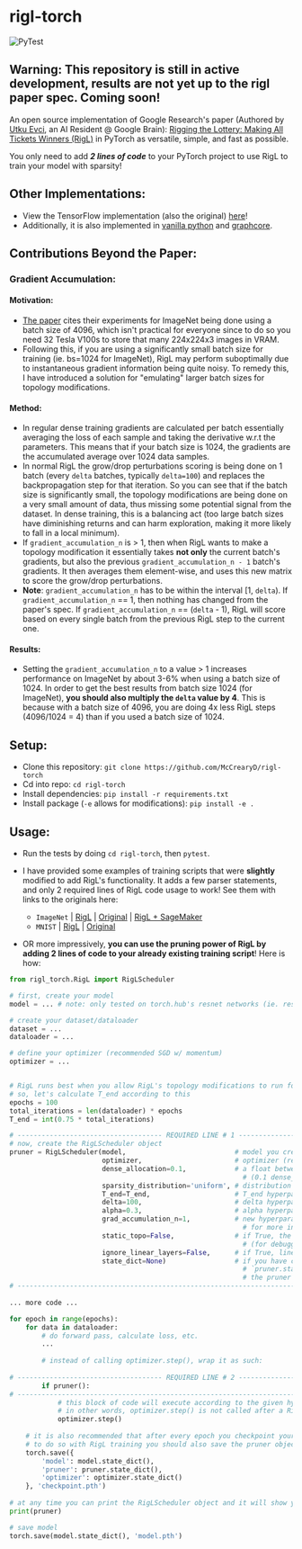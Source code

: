 # rigl-torch
![PyTest](https://github.com/McCrearyD/rigl-torch/workflows/PyTest/badge.svg)

## Warning: This repository is still in active development, results are not yet up to the rigl paper spec. Coming soon!

An open source implementation of Google Research's paper (Authored by [Utku Evci](https://www.linkedin.com/in/utkuevci/), an AI Resident @ Google Brain):  [Rigging the Lottery: Making All Tickets Winners (RigL)](https://arxiv.org/abs/1911.11134) in PyTorch as versatile, simple, and fast as possible.

You only need to add ***2 lines of code*** to your PyTorch project to use RigL to train your model with sparsity!

## Other Implementations:
- View the TensorFlow implementation (also the original) [here](https://github.com/google-research/rigl)!
- Additionally, it is also implemented in [vanilla python](https://evcu.github.io/ml/sparse-micrograd/) and [graphcore](https://github.com/graphcore/examples/tree/master/applications/tensorflow/dynamic_sparsity/mnist_rigl).

## Contributions Beyond the Paper:
### Gradient Accumulation:
#### Motivation:
- [The paper](https://arxiv.org/abs/1911.11134) cites their experiments for ImageNet being done using a batch size of 4096, which isn't practical for everyone since to do so you need 32 Tesla V100s to store that many 224x224x3 images in VRAM.
- Following this, if you are using a significantly small batch size for training (ie. bs=1024 for ImageNet), RigL may perform suboptimally due to instantaneous gradient information being quite noisy. To remedy this, I have introduced a solution for "emulating" larger batch sizes for topology modifications.
#### Method:
- In regular dense training gradients are calculated per batch essentially averaging the loss of each sample and taking the derivative w.r.t the parameters. This means that if your batch size is 1024, the gradients are the accumulated average over 1024 data samples.
- In normal RigL the grow/drop perturbations scoring is being done on 1 batch (every `delta` batches, typically `delta=100`) and replaces the backpropagation step for that iteration. So you can see that if the batch size is significantly small, the topology modifications are being done on a very small amount of data, thus missing some potential signal from the dataset. In dense training, this is a balancing act (too large batch sizes have diminishing returns and can harm exploration, making it more likely to fall in a local minimum).
- If `gradient_accumulation_n` is > 1, then when RigL wants to make a topology modification it essentially takes **not only** the current batch's gradients, but also the previous `gradient_accumulation_n - 1` batch's gradients. It then averages them element-wise, and uses this new matrix to score the grow/drop perturbations.
- **Note**: `gradient_accumulation_n` has to be within the interval \[1, `delta`). If `gradient_accumulation_n` == 1, then nothing has changed from the paper's spec. If `gradient_accumulation_n` == (`delta` - 1), RigL will score based on every single batch from the previous RigL step to the current one.
#### Results:
- Setting the `gradient_accumulation_n` to a value > 1 increases performance on ImageNet by about 3-6% when using a batch size of 1024. In order to get the best results from batch size 1024 (for ImageNet), **you should also multiply the `delta` value by 4**. This is because with a batch size of 4096, you are doing 4x less RigL steps (4096/1024 = 4) than if you used a batch size of 1024.

## Setup:
- Clone this repository: `git clone https://github.com/McCrearyD/rigl-torch`
- Cd into repo: `cd rigl-torch`
- Install dependencies: `pip install -r requirements.txt`
- Install package (`-e` allows for modifications): `pip install -e .`

## Usage:
- Run the tests by doing `cd rigl-torch`, then `pytest`.

- I have provided some examples of training scripts that were **slightly** modified to add RigL's functionality. It adds a few parser statements, and only 2 required lines of RigL code usage to work! See them with links to the originals here:
    - `ImageNet` | [RigL](https://github.com/McCrearyD/rigl-pytorch/blob/master/train_imagenet_rigl.py) | [Original](https://github.com/pytorch/examples/blob/0f0c9131ca5c79d1332dce1f4c06fe942fbdc665/imagenet/main.py#L1) | [RigL + SageMaker](https://github.com/McCrearyD/rigl-pytorch/blob/master/sagemaker/rigl.ipynb)
    - `MNIST` | [RigL](https://github.com/McCrearyD/rigl-pytorch/blob/master/train_mnist_rigl.py) | [Original](https://github.com/pytorch/examples/blob/0f0c9131ca5c79d1332dce1f4c06fe942fbdc665/mnist/main.py#L1)
  
- OR more impressively, **you can use the pruning power of RigL by adding 2 lines of code to your already existing training script**! Here is how:

```python
from rigl_torch.RigL import RigLScheduler

# first, create your model
model = ... # note: only tested on torch.hub's resnet networks (ie. resnet18 / resnet50)

# create your dataset/dataloader
dataset = ...
dataloader = ...

# define your optimizer (recommended SGD w/ momentum)
optimizer = ...


# RigL runs best when you allow RigL's topology modifications to run for 75% of the total training iterations (batches)
# so, let's calculate T_end according to this
epochs = 100
total_iterations = len(dataloader) * epochs
T_end = int(0.75 * total_iterations)

# ------------------------------------ REQUIRED LINE # 1 ------------------------------------
# now, create the RigLScheduler object
pruner = RigLScheduler(model,                           # model you created
                       optimizer,                       # optimizer (recommended = SGD w/ momentum)
                       dense_allocation=0.1,            # a float between 0 and 1 that designates how sparse you want the network to be 
                                                          # (0.1 dense_allocation = 90% sparse)
                       sparsity_distribution='uniform', # distribution hyperparam within the paper, currently only supports `uniform`
                       T_end=T_end,                     # T_end hyperparam within the paper (recommended = 75% * total_iterations)
                       delta=100,                       # delta hyperparam within the paper (recommended = 100)
                       alpha=0.3,                       # alpha hyperparam within the paper (recommended = 0.3)
                       grad_accumulation_n=1,           # new hyperparam contribution (not in the paper) 
                                                          # for more information, see the `Contributions Beyond the Paper` section
                       static_topo=False,               # if True, the topology will be frozen, in other words RigL will not do it's job 
                                                          # (for debugging)
                       ignore_linear_layers=False,      # if True, linear layers in the network will be kept fully dense
                       state_dict=None)                 # if you have checkpointing enabled for your training script, you should save 
                                                          # `pruner.state_dict()` and when resuming pass the loaded `state_dict` into 
                                                          # the pruner constructor
# -------------------------------------------------------------------------------------------
                       
... more code ...

for epoch in range(epochs):
    for data in dataloader:
        # do forward pass, calculate loss, etc.
        ...
    
        # instead of calling optimizer.step(), wrap it as such:
    
# ------------------------------------ REQUIRED LINE # 2 ------------------------------------
        if pruner():
# -------------------------------------------------------------------------------------------
            # this block of code will execute according to the given hyperparameter schedule
            # in other words, optimizer.step() is not called after a RigL step
            optimizer.step()
        
    # it is also recommended that after every epoch you checkpoint your training progress
    # to do so with RigL training you should also save the pruner object state_dict
    torch.save({
        'model': model.state_dict(),
        'pruner': pruner.state_dict(),
        'optimizer': optimizer.state_dict()
    }, 'checkpoint.pth')
        
# at any time you can print the RigLScheduler object and it will show you the sparsity distributions, number of training steps/rigl steps, etc!
print(pruner)

# save model
torch.save(model.state_dict(), 'model.pth')
```

